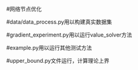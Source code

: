 #网络节点优化

#data/data_process.py用以构建真实数据集

#gradient_experiment.py用以运行value_solver方法

#example.py用以运行其他测试方法

#upper_bound.py文件运行，计算理论上界
